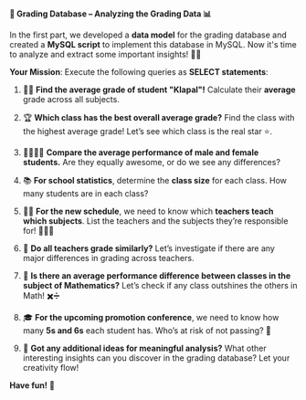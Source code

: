 **🎉 Grading Database – Analyzing the Grading Data 📊**

In the first part, we developed a **data model** for the grading database and created a **MySQL script** to implement this database in MySQL. Now it's time to analyze and extract some important insights! 🕵️‍♂️

**Your Mission**:
Execute the following queries as **SELECT statements**:

1. 🧑‍🏫 **Find the average grade of student "Klapal"!** Calculate their **average** grade across all subjects.
   
2. 🏆 **Which class has the best overall average grade?** Find the class with the highest average grade! Let’s see which class is the real star ⭐.

3. 💁‍♂️💁‍♀️ **Compare the average performance of male and female students.** Are they equally awesome, or do we see any differences?

4. 📚 **For school statistics**, determine the **class size** for each class. How many students are in each class? 

5. 🕵️‍♂️ **For the new schedule**, we need to know which **teachers teach which subjects**. List the teachers and the subjects they’re responsible for! 🧑‍🏫📅

6. 🤔 **Do all teachers grade similarly?** Let’s investigate if there are any major differences in grading across teachers. 

7. 🔢 **Is there an average performance difference between classes in the subject of Mathematics?** Let’s check if any class outshines the others in Math! ✖️➗

8. 🎓 **For the upcoming promotion conference**, we need to know how many **5s and 6s** each student has. Who’s at risk of not passing? 😬

9. 🧠 **Got any additional ideas for meaningful analysis?** What other interesting insights can you discover in the grading database? Let your creativity flow!

**Have fun!** 🎉
